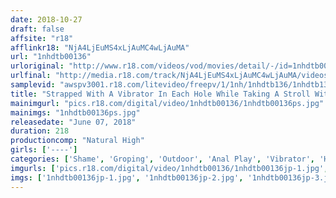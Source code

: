 ```yaml
---
date: 2018-10-27
draft: false
affsite: "r18"
afflinkr18: "NjA4LjEuMS4xLjAuMC4wLjAuMA"
url: "1nhdtb00136"
urloriginal: "http://www.r18.com/videos/vod/movies/detail/-/id=1nhdtb00136"
urlfinal: "http://media.r18.com/track/NjA4LjEuMS4xLjAuMC4wLjAuMA/videos/vod/movies/detail/-/id=1nhdtb00136"
samplevid: "awspv3001.r18.com/litevideo/freepv/1/1nh/1nhdtb136/1nhdtb136_dmb_w.mp4"
title: "Strapped With A Vibrator In Each Hole While Taking A Stroll With A Molester"
mainimgurl: "pics.r18.com/digital/video/1nhdtb00136/1nhdtb00136ps.jpg"
mainimgs: "1nhdtb00136ps.jpg"
releasedate: "June 07, 2018"
duration: 218
productioncomp: "Natural High"
girls: ['----']
categories: ['Shame', 'Groping', 'Outdoor', 'Anal Play', 'Vibrator', 'Hi-Def']
imgurls: ['pics.r18.com/digital/video/1nhdtb00136/1nhdtb00136jp-1.jpg', 'pics.r18.com/digital/video/1nhdtb00136/1nhdtb00136jp-2.jpg', 'pics.r18.com/digital/video/1nhdtb00136/1nhdtb00136jp-3.jpg', 'pics.r18.com/digital/video/1nhdtb00136/1nhdtb00136jp-4.jpg', 'pics.r18.com/digital/video/1nhdtb00136/1nhdtb00136jp-5.jpg', 'pics.r18.com/digital/video/1nhdtb00136/1nhdtb00136jp-6.jpg', 'pics.r18.com/digital/video/1nhdtb00136/1nhdtb00136jp-7.jpg', 'pics.r18.com/digital/video/1nhdtb00136/1nhdtb00136jp-8.jpg', 'pics.r18.com/digital/video/1nhdtb00136/1nhdtb00136jp-9.jpg', 'pics.r18.com/digital/video/1nhdtb00136/1nhdtb00136jp-10.jpg', 'pics.r18.com/digital/video/1nhdtb00136/1nhdtb00136jp-11.jpg', 'pics.r18.com/digital/video/1nhdtb00136/1nhdtb00136jp-12.jpg', 'pics.r18.com/digital/video/1nhdtb00136/1nhdtb00136jp-13.jpg', 'pics.r18.com/digital/video/1nhdtb00136/1nhdtb00136jp-14.jpg', 'pics.r18.com/digital/video/1nhdtb00136/1nhdtb00136jp-15.jpg', 'pics.r18.com/digital/video/1nhdtb00136/1nhdtb00136jp-16.jpg', 'pics.r18.com/digital/video/1nhdtb00136/1nhdtb00136jp-17.jpg', 'pics.r18.com/digital/video/1nhdtb00136/1nhdtb00136jp-18.jpg', 'pics.r18.com/digital/video/1nhdtb00136/1nhdtb00136jp-19.jpg', 'pics.r18.com/digital/video/1nhdtb00136/1nhdtb00136jp-20.jpg']
imgs: ['1nhdtb00136jp-1.jpg', '1nhdtb00136jp-2.jpg', '1nhdtb00136jp-3.jpg', '1nhdtb00136jp-4.jpg', '1nhdtb00136jp-5.jpg', '1nhdtb00136jp-6.jpg', '1nhdtb00136jp-7.jpg', '1nhdtb00136jp-8.jpg', '1nhdtb00136jp-9.jpg', '1nhdtb00136jp-10.jpg', '1nhdtb00136jp-11.jpg', '1nhdtb00136jp-12.jpg', '1nhdtb00136jp-13.jpg', '1nhdtb00136jp-14.jpg', '1nhdtb00136jp-15.jpg', '1nhdtb00136jp-16.jpg', '1nhdtb00136jp-17.jpg', '1nhdtb00136jp-18.jpg', '1nhdtb00136jp-19.jpg', '1nhdtb00136jp-20.jpg']
---
```

